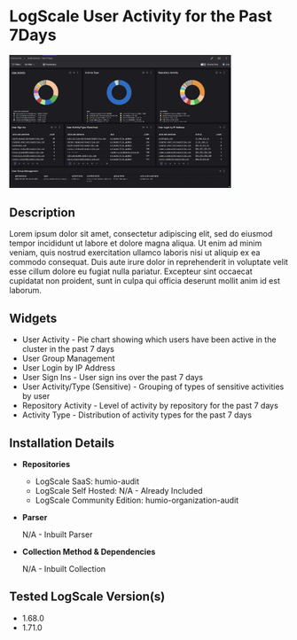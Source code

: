
# LogScale User Activity for the Past 7Days

 <img src="https://github.com/nthnthcandrew/Falcon-Logscale-Community-Content/blob/main/vendor_content/CrowdStrike_Falcon_LogScale/Dashboards/Activity-Past7Days/Activity-Past7Days.png" alt="LogScale User Activity for the Past 7Days" width="400"/>

## Description
Lorem ipsum dolor sit amet, consectetur adipiscing elit, sed do eiusmod tempor incididunt ut labore et dolore magna aliqua. Ut enim ad minim veniam, quis nostrud exercitation ullamco laboris nisi ut aliquip ex ea commodo consequat. Duis aute irure dolor in reprehenderit in voluptate velit esse cillum dolore eu fugiat nulla pariatur. Excepteur sint occaecat cupidatat non proident, sunt in culpa qui officia deserunt mollit anim id est laborum.

## Widgets
* User Activity - Pie chart showing which users have been active in the cluster in the past 7 days
* User Group Management
* User Login by IP Address
* User Sign Ins - User sign ins over the past 7 days
* User Activity/Type (Sensitive) - Grouping of types of sensitive activities by user
* Repository Activity - Level of activity by repository for the past 7 days
* Activity Type - Distribution of activity types for the past 7 days
    
## Installation Details
* **Repositories**
  * LogScale SaaS: humio-audit
  * LogScale Self Hosted: N/A - Already Included
  * LogScale Community Edition: humio-organization-audit
* **Parser**
  
  N/A - Inbuilt Parser
* **Collection Method & Dependencies**
  
  N/A - Inbuilt Collection
  
## Tested LogScale Version(s)
* 1.68.0
* 1.71.0
